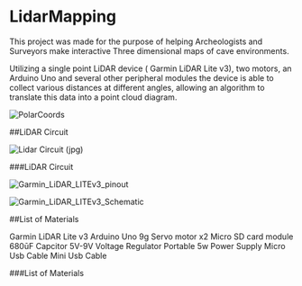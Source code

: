# LidarMapping

This project was made for the purpose of helping Archeologists and Surveyors make interactive Three dimensional maps of cave environments.

Utilizing a single point LiDAR device ( Garmin LiDAR Lite v3), two motors, an Arduino Uno and several other peripheral modules the device is able to collect various distances at different angles, allowing an algorithm to translate this data into a point cloud diagram. 


![PolarCoords](https://user-images.githubusercontent.com/38121669/55673593-bd714d00-585e-11e9-8201-0d6d7f443690.png)

##LiDAR Circuit


![Lidar Circuit (jpg)](https://user-images.githubusercontent.com/38121669/55673553-3f14ab00-585e-11e9-8c78-52c593087a20.jpg)


###LiDAR Circuit

![Garmin_LiDAR_LITEv3_pinout](https://user-images.githubusercontent.com/38121669/55688311-e90e3900-592b-11e9-8396-0afb81b35c07.png)



![Garmin_LiDAR_LITEv3_Schematic](https://user-images.githubusercontent.com/38121669/55688321-0b07bb80-592c-11e9-8eb0-97c0da70dbd7.png)

##List of Materials

Garmin LiDAR Lite v3
Arduino Uno 
9g Servo motor x2
Micro SD card module
680ūF Capcitor
5V-9V Voltage Regulator
Portable 5w Power Supply
Micro Usb Cable
Mini Usb Cable

###List of Materials
